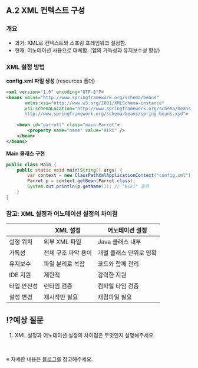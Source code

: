 ## A.2 XML 컨텍스트 구성

### 개요
- 과거: XML로 컨텍스트와 스프링 프레임워크 설정함.
- 현재: 어노테이션 사용으로 대체함. (앱의 가독성과 유지보수성 향상)

### XML 설정 방법

**config.xml 파일 생성** (resources 폴더)

```xml
<xml version="1.0" encoding="UTF-8"?>
<beans xmlns="http://www.springframework.org/schema/beans"
       xmlns:xsi="http://www.w3.org/2001/XMLSchema-instance"
       xsi:schemaLocation="http://www.springframework.org/schema/beans
       http://www.springframework.org/schema/beans/spring-beans.xsd">
    
    <bean id="parrotl" class="main.Parrot">
        <property name="name" value="Kiki" />
    </bean>
</beans>
```

**Main 클래스 구현**

```java
public class Main {
    public static void main(String[] args) {
        var context = new ClassPathXmlApplicationContext("config.xml");
        Parrot p = context.getBean(Parrot.class);
        System.out.println(p.getName()); // "Kiki" 출력
    }
}
```

### 참고: XML 설정과 어노테이션 설정의 차이점

| | XML 설정 | 어노테이션 설정 |
|------|----------|-----------------|
| 설정 위치 | 외부 XML 파일 | Java 클래스 내부 |
| 가독성 | 전체 구조 파악 용이 | 개별 클래스 단위로 명확 |
| 유지보수 | 파일 분리로 복잡 | 코드와 함께 관리 |
| IDE 지원 | 제한적 | 강력한 지원 |
| 타입 안전성 | 런타임 검증 | 컴파일 타임 검증 |
| 설정 변경 | 재시작만 필요 | 재컴파일 필요 |


## ⁉️예상 질문

1. XML 설정과 어노테이션 설정의 차이점은 무엇인지 설명해주세요.

&nbsp;

※ 자세한 내용은 [블로그](https://mandusitstudy.tistory.com/450)를 참고해주세요.
